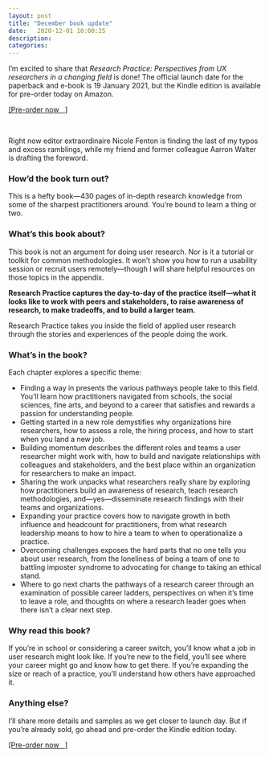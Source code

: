 ```yaml
---
layout: post
title: "December book update"
date:   2020-12-01 10:00:25
description:
categories:
---
```


I’m excited to share that *Research Practice: Perspectives from UX researchers in a changing field* is done! The official launch date for the paperback and e-book is 19 January 2021, but the Kindle edition is available for pre-order today on Amazon.

<p><a href="https://www.amazon.com/dp/B08P9VZJFN?ref_=pe_3052080_276849420" target="blank">[Pre-order now &nbsp; <i class="fas fa-external-link-alt"></i>]</a></p>
<br/>

Right now editor extraordinaire Nicole Fenton is finding the last of my typos and excess ramblings, while my friend and former colleague Aarron Walter is drafting the foreword.

### How’d the book turn out?
This is a hefty book—430 pages of in-depth research knowledge from some of the sharpest practitioners around. You’re bound to learn a thing or two.

### What’s this book about?
This book is not an argument for doing user research. Nor is it a tutorial or toolkit for common methodologies. It won’t show you how to run a usability session or recruit users remotely—though I will share helpful resources on those topics in the appendix.

**Research Practice captures the day-to-day of the practice itself—what it looks like to work with peers and stakeholders, to raise awareness of research, to make tradeoffs, and to build a larger team.**

Research Practice takes you inside the field of applied user research through the stories and experiences of the people doing the work.

### What’s in the book?
Each chapter explores a specific theme:

* Finding a way in presents the various pathways people take to this field. You’ll learn how practitioners navigated from schools, the social sciences, fine arts, and beyond to a career that satisfies and rewards a passion for understanding people.
* Getting started in a new role demystifies why organizations hire researchers, how to assess a role, the hiring process, and how to start when you land a new job.
* Building momentum describes the different roles and teams a user researcher might work with, how to build and navigate relationships with colleagues and stakeholders, and the best place within an organization for researchers to make an impact.
* Sharing the work unpacks what researchers really share by exploring how practitioners build an awareness of research, teach research methodologies, and—yes—disseminate research findings with their teams and organizations.
* Expanding your practice covers how to navigate growth in both influence and headcount for practitioners, from what research leadership means to how to hire a team to when to operationalize a practice.
* Overcoming challenges exposes the hard parts that no one tells you about user research, from the loneliness of being a team of one to battling imposter syndrome to advocating for change to taking an ethical stand.
* Where to go next charts the pathways of a research career through an examination of possible career ladders, perspectives on when it’s time to leave a role, and thoughts on where a research leader goes when there isn’t a clear next step.

### Why read this book?
If you’re in school or considering a career switch, you’ll know what a job in user research might look like. If you’re new to the field, you’ll see where your career might go and know how to get there. If you’re expanding the size or reach of a practice, you’ll understand how others have approached it.

### Anything else?
I’ll share more details and samples as we get closer to launch day. But if you’re already sold, go ahead and pre-order the Kindle edition today.

<p><a href="https://www.amazon.com/dp/B08P9VZJFN?ref_=pe_3052080_276849420" target="blank">[Pre-order now &nbsp; <i class="fas fa-external-link-alt"></i>]</a></p>
